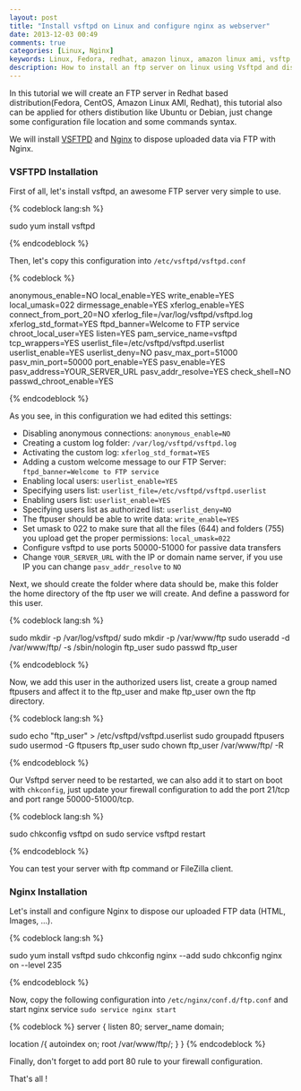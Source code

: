 ```yaml
---
layout: post
title: "Install vsftpd on Linux and configure nginx as webserver"
date: 2013-12-03 00:49
comments: true
categories: [Linux, Nginx]
keywords: Linux, Fedora, redhat, amazon linux, amazon linux ami, vsftp, vsftpd, nginx, web server, ftp, html, debian, ubuntu, amazon, aws, ec2, ami
description: How to install an ftp server on linux using Vsftpd and dispose uploaded content on the web via nginx. Using a redhat based distribution like fedora, centos, amazon linux ami, redhat or others ditribution like debian, ubuntu, ...
---
```


In this tutorial we will create an FTP server in Redhat based distribution(Fedora, CentOS, Amazon Linux AMI, Redhat), this tutorial also can be applied for others distibution like Ubuntu or Debian, just change some configuration file location and some commands syntax.

We will install [VSFTPD][1] and [Nginx][2] to dispose uploaded data via FTP with Nginx.

<!-- more -->

### VSFTPD Installation

First of all, let's install vsftpd, an awesome FTP server very simple to use.

{% codeblock lang:sh %}

sudo yum install vsftpd

{% endcodeblock %}

Then, let's copy this configuration into `/etc/vsftpd/vsftpd.conf`

{% codeblock %}

anonymous_enable=NO
local_enable=YES
write_enable=YES
local_umask=022
dirmessage_enable=YES
xferlog_enable=YES
connect_from_port_20=NO
xferlog_file=/var/log/vsftpd/vsftpd.log
xferlog_std_format=YES
ftpd_banner=Welcome to FTP service
chroot_local_user=YES
listen=YES
pam_service_name=vsftpd
tcp_wrappers=YES
userlist_file=/etc/vsftpd/vsftpd.userlist
userlist_enable=YES
userlist_deny=NO
pasv_max_port=51000
pasv_min_port=50000
port_enable=YES
pasv_enable=YES
pasv_address=YOUR_SERVER_URL
pasv_addr_resolve=YES
check_shell=NO
passwd_chroot_enable=YES

{% endcodeblock %}

As you see, in this configuration we had edited this settings:

- Disabling anonymous connections: `anonymous_enable=NO`
- Creating a custom log folder: `/var/log/vsftpd/vsftpd.log`
- Activating the custom log: `xferlog_std_format=YES`
- Adding a custom welcome message to our FTP Server: `ftpd_banner=Welcome to FTP service`
- Enabling local users: `userlist_enable=YES`
- Specifying users list: `userlist_file=/etc/vsftpd/vsftpd.userlist`
- Enabling users list: `userlist_enable=YES`
- Specifying users list as authorized list: `userlist_deny=NO`
- The ftpuser should be able to write data: `write_enable=YES`
- Set umask to 022 to make sure that all the files (644) and folders (755) you upload get the proper permissions: `local_umask=022`
- Configure vsftpd to use ports 50000-51000 for passive data transfers
- Change `YOUR_SERVER_URL` with the IP or domain name server, if you use IP you can change `pasv_addr_resolve` to `NO`

Next, we should create the folder where data should be, make this folder the home directory of the ftp user we will create. And define a password for this user.

{% codeblock lang:sh %}

sudo mkdir -p /var/log/vsftpd/
sudo mkdir -p /var/www/ftp
sudo useradd -d /var/www/ftp/ -s /sbin/nologin ftp_user
sudo passwd ftp_user

{% endcodeblock %}

Now, we add this user in the authorized users list, create a group named ftpusers and affect it to the ftp_user and make ftp_user own the ftp directory.

{% codeblock lang:sh %}

sudo echo "ftp_user" > /etc/vsftpd/vsftpd.userlist
sudo groupadd ftpusers
sudo usermod -G ftpusers ftp_user
sudo chown ftp_user /var/www/ftp/ -R

{% endcodeblock %}

Our Vsftpd server need to be restarted, we can also add it to start on boot with `chkconfig`, just update your firewall configuration to add the port 21/tcp and port range 50000-51000/tcp.

{% codeblock lang:sh %}

sudo chkconfig vsftpd on
sudo service vsftpd restart

{% endcodeblock %}

You can test your server with ftp command or FileZilla client.

### Nginx Installation

Let's install and configure Nginx to dispose our uploaded FTP data (HTML, Images, ...).

{% codeblock lang:sh %}

sudo yum install vsftpd
sudo chkconfig nginx --add
sudo chkconfig nginx on --level 235

{% endcodeblock %}

Now, copy the following configuration into `/etc/nginx/conf.d/ftp.conf` and start nginx service `sudo service nginx start`

{% codeblock %}
server {
  listen        80;
  server_name   domain;

  location /{
    autoindex on;
    root  /var/www/ftp/;
  }
}
{% endcodeblock %}

Finally, don't forget to add port 80 rule to your firewall configuration.

That's all !

[1]: https://security.appspot.com/vsftpd.html
[2]: http://nginx.com/